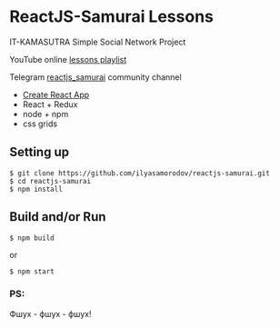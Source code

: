 # ReactJS-Samurai Lessons

IT-KAMASUTRA Simple Social Network Project

YouTube online [lessons playlist](https://www.youtube.com/playlist?list=PLcvhF2Wqh7DNVy1OCUpG3i5lyxyBWhGZ8)

Telegram [reactjs_samurai](https://t.me/reactjs_samurai) community channel

- [Create React App](https://github.com/facebook/create-react-app)
- React + Redux
- node + npm
- css grids

## Setting up

```
$ git clone https://github.com/ilyasamorodov/reactjs-samurai.git
$ cd reactjs-samurai
$ npm install
```

## Build and/or Run
```
$ npm build
```

or

```
$ npm start
```

### PS:

Фшух - фшух - фшух!